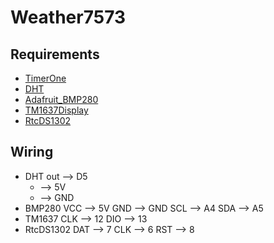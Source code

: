 # Weather7573
## Requirements
* [TimerOne](https://github.com/PaulStoffregen/TimerOne)
* [DHT](https://github.com/adafruit/DHT-sensor-library)
* [Adafruit_BMP280](https://github.com/adafruit/Adafruit_BMP280_Library)
* [TM1637Display](https://github.com/avishorp/TM1637)
* [RtcDS1302](https://github.com/Makuna/Rtc/blob/master/src/RtcDS1302.h)

## Wiring
* DHT 
 out --> D5
   + --> 5V
   - --> GND
* BMP280
    VCC --> 5V
    GND --> GND
    SCL --> A4
    SDA --> A5
* TM1637 
    CLK --> 12
    DIO --> 13
* RtcDS1302
    DAT --> 7
    CLK --> 6
    RST --> 8